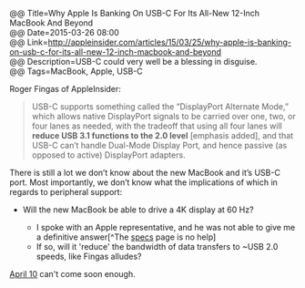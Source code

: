 @@ Title=Why Apple Is Banking On USB-C For Its All-New 12-Inch MacBook And Beyond  
@@ Date=2015-03-26 08:00  
@@ Link=http://appleinsider.com/articles/15/03/25/why-apple-is-banking-on-usb-c-for-its-all-new-12-inch-macbook-and-beyond  
@@ Description=USB-C could very well be a blessing in disguise.  
@@ Tags=MacBook, Apple, USB-C  

Roger Fingas of AppleInsider:
>USB-C supports something called the “DisplayPort Alternate Mode,” which allows native DisplayPort signals to be carried over one, two, or four lanes as needed, with the tradeoff that using all four lanes will **reduce USB 3.1 functions to the 2.0 level** [emphasis added], and that USB-C can’t handle Dual-Mode Display Port, and hence passive (as opposed to active) DisplayPort adapters.

There is still a lot we don’t know about the new MacBook and it’s USB-C port. Most importantly, we don’t know what the implications of which in regards to peripheral support:

* Will the new MacBook be able to drive a 4K display at 60 Hz? 

	* I spoke with an Apple representative, and he was not able to give me a definitive answer[^The [specs](http://www.apple.com/macbook/specs/) page is no help]
	* If so, will it 'reduce' the bandwidth of data transfers to ~USB 2.0 speeds, like Fingas alludes?

[April 10](http://www.cnet.com/products/apple-macbook-2015/) can't come soon enough.

